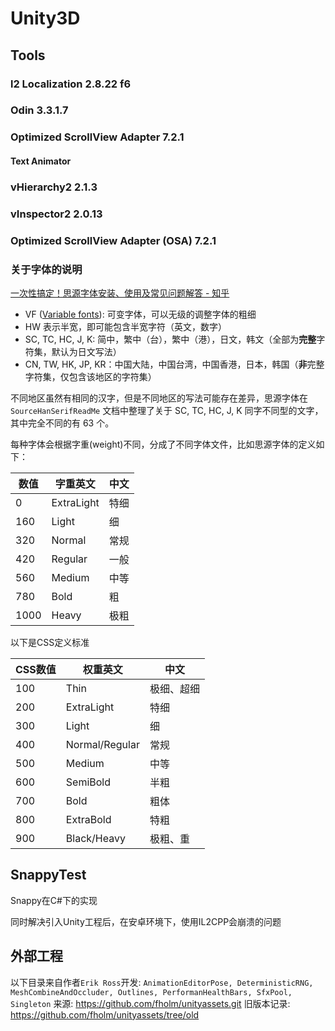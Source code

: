 # Unity3D
## Tools

### l2 Localization 2.8.22 f6

### Odin 3.3.1.7

### Optimized ScrollView Adapter 7.2.1

#### Text Animator

### vHierarchy2 2.1.3

### vInspector2 2.0.13

### Optimized ScrollView Adapter (OSA) 7.2.1



### 关于字体的说明

[一次性搞定！思源字体安装、使用及常见问题解答 - 知乎](https://zhuanlan.zhihu.com/p/688363772)

- VF ([Variable fonts](https://zhida.zhihu.com/search?content_id=241100069&content_type=Article&match_order=1&q=Variable+fonts&zd_token=eyJhbGciOiJIUzI1NiIsInR5cCI6IkpXVCJ9.eyJpc3MiOiJ6aGlkYV9zZXJ2ZXIiLCJleHAiOjE3NTg5ODQ1OTksInEiOiJWYXJpYWJsZSBmb250cyIsInpoaWRhX3NvdXJjZSI6ImVudGl0eSIsImNvbnRlbnRfaWQiOjI0MTEwMDA2OSwiY29udGVudF90eXBlIjoiQXJ0aWNsZSIsIm1hdGNoX29yZGVyIjoxLCJ6ZF90b2tlbiI6bnVsbH0.CApCPrMyKJ4bGnuk-vpI_EChPC2Am7bKUGhWA8j9Zrg&zhida_source=entity)): 可变字体，可以无级的调整字体的粗细
- HW 表示半宽，即可能包含半宽字符（英文，数字）
- SC, TC, HC, J, K: 简中，繁中（台），繁中（港），日文，韩文（全部为**完整**字符集，默认为日文写法）
- CN, TW, HK, JP, KR：中国大陆，中国台湾，中国香港，日本，韩国（**非**完整字符集，仅包含该地区的字符集）

不同地区虽然有相同的汉字，但是不同地区的写法可能存在差异，思源字体在 `SourceHanSerifReadMe` 文档中整理了关于 SC, TC, HC, J, K 同字不同型的文字，其中完全不同的有 63 个。



每种字体会根据字重(weight)不同，分成了不同字体文件，比如思源字体的定义如下：

| 数值 | 字重英文   | 中文 |
| ---- | ---------- | ---- |
| 0    | ExtraLight | 特细 |
| 160  | Light      | 细   |
| 320  | Normal     | 常规 |
| 420  | Regular    | 一般 |
| 560  | Medium     | 中等 |
| 780  | Bold       | 粗   |
| 1000 | Heavy      | 极粗 |

以下是CSS定义标准

| CSS数值 | 权重英文       | 中文       |
| ------- | -------------- | ---------- |
| 100     | Thin           | 极细、超细 |
| 200     | ExtraLight     | 特细       |
| 300     | Light          | 细         |
| 400     | Normal/Regular | 常规       |
| 500     | Medium         | 中等       |
| 600     | SemiBold       | 半粗       |
| 700     | Bold           | 粗体       |
| 800     | ExtraBold      | 特粗       |
| 900     | Black/Heavy    | 极粗、重   |



## SnappyTest
Snappy在C#下的实现

同时解决引入Unity工程后，在安卓环境下，使用IL2CPP会崩溃的问题

## 外部工程
以下目录来自作者`Erik Ross`开发: ``AnimationEditorPose, DeterministicRNG, MeshCombineAndOccluder, Outlines, PerformanHealthBars, SfxPool, Singleton``
来源: https://github.com/fholm/unityassets.git
旧版本记录: https://github.com/fholm/unityassets/tree/old




